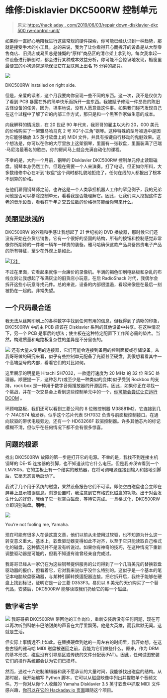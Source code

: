 # 维修:Disklavier DKC500RW 控制单元

> 原文:[https://hack aday . com/2019/06/03/repair down-disklavier-dkc 500 rw-control-unit/](https://hackaday.com/2019/06/03/repairdown-disklavier-dkc500rw-control-unit/)

如果你一直好心地陪我进行这些常规的硬件探索，你可能已经认识到一种趋势，那就是接受手术的小工具。总的来说，我为了让你看得开心而拆开的设备是从大型零售商店、旧货店或易贝总是慷慨的“原样”商品区的清仓架上拿到的。每次我拿起一件设备进行解剖时，都会进行某种成本效益分析，你可能不会惊讶地发现，橱窗里最便宜的小狗通常是能保证它在互联网上出名 15 分钟的那只。

[![](../Images/fa658dd90df9801d276783e7834f866e.png)](https://hackaday.com/wp-content/uploads/2019/05/disklavier_piano.jpg)

DKC500RW installed on right side.

但是，亲爱的读者，这个月我要向你呈现一些不同的东西。这一次，我不是仅仅为了看到 PCB 暴露在外的简单快乐而拆开一些东西。我被赋予修理一件昂贵的陈旧古怪设备的任务，因为，坦率地说，没有人愿意做这件事。如果我们碰巧发现自己在这个过程中了解了它的内部工作方式，那只是和一个黑客作家做生意的成本。

向我解释的情况是，在 20 世纪 90 年代末，我哥哥的雇主以大约 20，000 美元的价格购买了一架雅马哈马克 2 号 XG“小三角”钢琴。这种特殊的型号被选中是因为它能够播放 3.5 英寸软盘上的 MIDI 文件，并具有按键自行移动的鬼魅效果。这个想法是，你可以在你的大厅里放上这架钢琴，里面有一张软盘，里面装满了巴瑞·马尼洛最著名的歌曲，你的房间马上就会充满自动化的课程。

不幸的是，大约一个月前，钢琴的 Disklavier DKC500RW 控制单元停止读取磁盘。钢琴本身仍然工作，但现在需要一个人来演奏。打了电话，但正如你所料，大多数维修中心在听到“软盘”这个词时都礼貌地拒绝了，任何在线的人都报出了根本不划算的价格。

在他们雇佣钢琴师之前，也许这是一个人类承担机器人工作的罕见例子，我的兄弟问他是否可以移除控制单元，看看我是否能理解它。因此，让我们深入挖掘这件古老的音乐设备，看看在千年之交五位数的价格标签能给你带来什么。

## 美丽是肤浅的

DKC500RW 的外观和手感让我想起了 21 世纪初的 DVD 播放器，那时候它们还没有开始在杂货店销售。它有一个很好的坚固的结构，所有的按钮和控制感觉非常像你所期待的一件和一辆车一样贵的装备。雅马哈确保这款产品具备昂贵电子产品的所有特征，至少在外观上是如此。

[![](../Images/032c6d9dff860af8ba751194ffcb984e.png)T2】](https://hackaday.com/wp-content/uploads/2019/05/disklavier_internal.jpg)

不过在里面，它看起来就像一台廉价的录像机。半满的褐色印刷电路板和杂乱的布线立刻让我想起了布满灰尘的旧货店小玩意，在后 RadioShack 时代，我偶尔会拆开这些小玩意寻找元件。总的来说，设备的内部很邋遢，看起来像是在最后一刻被扔在一起的。非常失望。

## 一个尺码最合适

我无法从丝网印刷上的各种数字中找到任何有用的信息，但我得到了清晰的印象，DKC500RW 中的主 PCB 应该在 Disklavier 系列的其他设备中共享。在这种情况下，另一个 PCB 是事后的想法；使主板在这种特定配置下工作所必需的垫片。当然，构建质量和电路板复杂性的差异是不分昼夜的。

[![](../Images/83c324a03c5be9b46f8abc581bc2aa3e.png)](https://hackaday.com/wp-content/uploads/2019/05/disklavier_cpu.jpg) 还有大量未使用的连接器，它们可能会连接到备用的控制面板或存储设备。从我哥哥做的研究来看，似乎有些控制单元配备了光驱甚至硬盘。我很想看看其中一个高端型号的内部，看看它们的对比如何。

这里展示的明星是 Hitachi SH7032，一款运行速度为 20 MHz 的 32 位 RISC 处理器。顺便提一下，这种芯片(或至少是一种类似的变体)似乎受到 Rockbox 的支持，rock box 是一种用于数字音频播放器的开源固件。因此，如果你正在寻找一个挑战，并在一次交易会上看到这些控制单元中的一个，[你可能会尝试让它运行 DOOM](https://hackaday.com/2016/12/30/sansa-mp3-player-runs-doom-unplayably/) 。

环顾电路板，我们还可以看到三菱公司的 8 位微控制器 M38881M2，它连接到几个 74AC574 触发器。似乎这个芯片代表 SH7032 负责与前面板控制接口。在通向软驱的带状电缆旁边，还有一个 HD63266F 软驱控制器。许多其他芯片的标记模糊不清，但似乎在任何情况下都不会有很多惊喜。

## 问题的根源

找出 DKC500RW 故障的第一步是打开它的电源。不幸的是，我找不到连接主机钢琴的 DE-15 连接器的引脚，也不知道该给它什么电压。但是我*有没有*看到一个 LM7805，它的主板上有一个结实的散热器，在将可调电源连接到输入和接地引脚后，它毫无怨言地启动了。

我试了几个用于系统的磁盘，果然设备报告它们不可读。即使空白磁盘也会立即在屏幕上显示错误信息。浏览设置时，我注意到它有格式化磁盘的功能。出于对会发生什么的好奇，我给了它一张空白磁盘，等待它完成。一旦格式化，DKC500RW 立即识别磁盘。**啊哈**。

[![](../Images/3d756208de1122acb68cb8df2acc7c74.png)](https://hackaday.com/wp-content/uploads/2019/05/disklavier_floppycon.jpg)

You’re not fooling me, Yamaha.

现在可能有很多人在读这篇文章，他们以前从未使用过软驱，也不知道为什么这一转变意义重大。基本上，软盘驱动器变得如此不对齐，以至于它只能读取自己格式化的磁盘，这种情况并不是没有听说过。如果你有神奇的技巧，在这种情况下重新调整驱动器是可能的，但我不知道有谁曾经亲自完成过。

我哥哥已经从一家仍在为这些钢琴提供服务的公司得到了一个几百美元的替换软盘驱动器的报价，但看着它，它对我来说似乎没什么特别的。这似乎是一个基本的笔记本电脑软盘驱动器，与某种引脚转换适配器连接。把它拆开后，我终于能够在硬盘上找到标记，证明它是一台三菱 D353F3。易贝以 8 美元的天价购买了一个替代品，安装后，DKC500RW 能够读取我们扔给它的每一个磁盘。

## 数字考古学

[![](../Images/c22a7fc92d0b12d02ef964c0578c2915.png)](https://hackaday.com/wp-content/uploads/2019/05/disklavier_disks.jpg) 我哥哥把 DKC500RW 带回他的工作岗位，重新安装后没有任何问题，现在可以再次听到科帕卡巴纳甜美的声音在大厅里飘荡。他是大英雄，而我默默无闻。这就是生活。

但实际上事情远不止如此。在替换硬盘到达的一周左右的时间里，我开始想，在这些古怪的雅马哈 MIDI 磁盘被送回之前，我能为它们做些什么。原来，作为 DRM 的基本形式，磁盘没有引导扇区或传统的文件分配表(FAT)。因此，任何试图安装它们的操作系统都会认为它们已损坏。

然而，通过十六进制编辑器和我不愿承认的大量时间，我能够找出磁盘的结构。从那时起，我开始编写 Python 脚本，它可以从磁盘映像中列出并提取单个音频文件。万一你对从你个人收藏的 Yamaha Disklavier 3.5 英寸软盘中抓取 MIDI 文件感兴趣，[你可以在它的 Hackaday.io 页面](https://hackaday.io/project/164793-hacking-yamaha-disklavier-floppies)跟随这个项目。